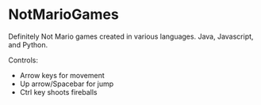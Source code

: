 # NotMarioGames
Definitely Not Mario games created in various languages. Java, Javascript, and Python. 

Controls:
* Arrow keys for movement
* Up arrow/Spacebar for jump
* Ctrl key shoots fireballs


